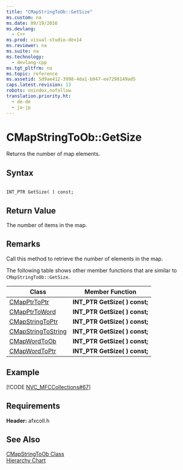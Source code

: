 ```yaml
---
title: "CMapStringToOb::GetSize"
ms.custom: na
ms.date: 09/19/2016
ms.devlang: 
  - C++
ms.prod: visual-studio-dev14
ms.reviewer: na
ms.suite: na
ms.technology: 
  - devlang-cpp
ms.tgt_pltfrm: na
ms.topic: reference
ms.assetid: 5d9ae412-3998-4da1-b947-ee7298149ad5
caps.latest.revision: 13
robots: noindex,nofollow
translation.priority.ht: 
  - de-de
  - ja-jp
---
```

# CMapStringToOb::GetSize
Returns the number of map elements.  
  
## Syntax  
  
```  
  
INT_PTR GetSize( ) const;  
```  
  
## Return Value  
 The number of items in the map.  
  
## Remarks  
 Call this method to retrieve the number of elements in the map.  
  
 The following table shows other member functions that are similar to `CMapStringToOb::GetSize`.  
  
|Class|Member Function|  
|-----------|---------------------|  
|[CMapPtrToPtr](../vs140/CMapPtrToPtr-Class.md)|**INT_PTR GetSize( ) const;**|  
|[CMapPtrToWord](../vs140/CMapPtrToWord-Class.md)|**INT_PTR GetSize( ) const;**|  
|[CMapStringToPtr](../vs140/CMapStringToPtr-Class.md)|**INT_PTR GetSize( ) const;**|  
|[CMapStringToString](../vs140/CMapStringToString-Class.md)|**INT_PTR GetSize( ) const;**|  
|[CMapWordToOb](../vs140/CMapWordToOb-Class.md)|**INT_PTR GetSize( ) const;**|  
|[CMapWordToPtr](../vs140/CMapWordToPtr-Class.md)|**INT_PTR GetSize( ) const;**|  
  
## Example  
 [!CODE [NVC_MFCCollections#67](../CodeSnippet/VS_Snippets_Cpp/NVC_MFCCollections#67)]  
  
## Requirements  
 **Header:** afxcoll.h  
  
## See Also  
 [CMapStringToOb Class](../vs140/CMapStringToOb-Class.md)   
 [Hierarchy Chart](../vs140/Hierarchy-Chart.md)